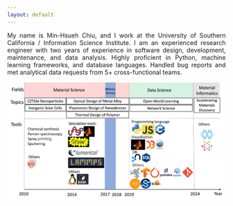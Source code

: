 ```yaml
---
layout: default
---
```

<p style='text-align: justify;'> 
My name is Min-Hsueh Chiu, and I work at the University of Southern California / Information Science Institute. I am an experienced research engineer with two years of experience in software design, development, maintenance, and data analysis. Highly proficient in Python, machine learning frameworks, and database languages. Handled bug reports and met analytical data requests from 5+ cross-functional teams. 
</p>


<img class="index_img" src="/assets/images/about/peter_summary_2024.png">
